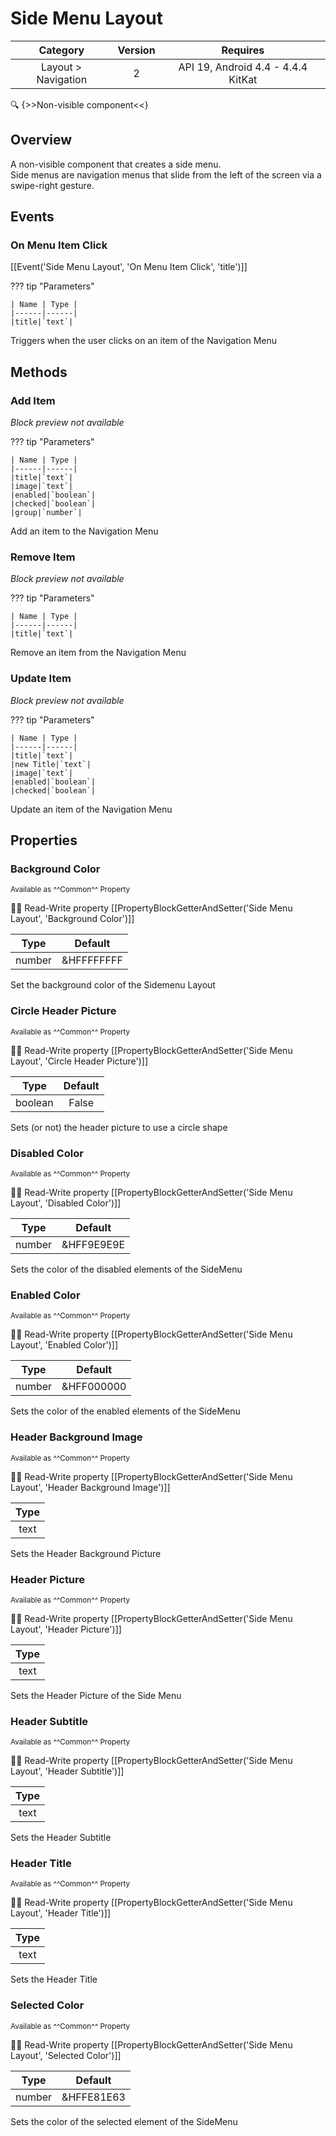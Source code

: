 # Side Menu Layout

| Category | Version | Requires |
|:--------:|:-------:|:--------:|
|Layout > Navigation|2|API 19, Android 4.4 - 4.4.4 KitKat|

:mag: {>>Non-visible component<<}

## Overview

A non-visible component that creates a side menu.   
Side menus are navigation menus that slide from the left of the screen via a swipe-right gesture.

## Events

### On Menu Item Click

[[Event('Side Menu Layout', 'On Menu Item Click', 'title')]]

??? tip "Parameters"

    | Name | Type |
    |------|------|
    |title|`text`|


Triggers when the user clicks on an item of the Navigation Menu

## Methods

### Add Item

_Block preview not available_

??? tip "Parameters"

    | Name | Type |
    |------|------|
    |title|`text`|
    |image|`text`|
    |enabled|`boolean`|
    |checked|`boolean`|
    |group|`number`|


Add an item to the Navigation Menu

### Remove Item

_Block preview not available_

??? tip "Parameters"

    | Name | Type |
    |------|------|
    |title|`text`|


Remove an item from the Navigation Menu

### Update Item

_Block preview not available_

??? tip "Parameters"

    | Name | Type |
    |------|------|
    |title|`text`|
    |new Title|`text`|
    |image|`text`|
    |enabled|`boolean`|
    |checked|`boolean`|


Update an item of the Navigation Menu

## Properties

### Background Color

<small>Available as ^^Common^^ Property</small>

:eyes::pencil: Read-Write property
[[PropertyBlockGetterAndSetter('Side Menu Layout', 'Background Color')]]

| Type | Default |
|:----:|:-------:|
|number|&HFFFFFFFF|

Set the background color of the Sidemenu Layout

### Circle Header Picture

<small>Available as ^^Common^^ Property</small>

:eyes::pencil: Read-Write property
[[PropertyBlockGetterAndSetter('Side Menu Layout', 'Circle Header Picture')]]

| Type | Default |
|:----:|:-------:|
|boolean|False|

Sets (or not) the header picture to use a circle shape

### Disabled Color

<small>Available as ^^Common^^ Property</small>

:eyes::pencil: Read-Write property
[[PropertyBlockGetterAndSetter('Side Menu Layout', 'Disabled Color')]]

| Type | Default |
|:----:|:-------:|
|number|&HFF9E9E9E|

Sets the color of the disabled elements of the SideMenu

### Enabled Color

<small>Available as ^^Common^^ Property</small>

:eyes::pencil: Read-Write property
[[PropertyBlockGetterAndSetter('Side Menu Layout', 'Enabled Color')]]

| Type | Default |
|:----:|:-------:|
|number|&HFF000000|

Sets the color of the enabled elements of the SideMenu

### Header Background Image

<small>Available as ^^Common^^ Property</small>

:eyes::pencil: Read-Write property
[[PropertyBlockGetterAndSetter('Side Menu Layout', 'Header Background Image')]]

| Type |
|:----:|
|text|

Sets the Header Background Picture

### Header Picture

<small>Available as ^^Common^^ Property</small>

:eyes::pencil: Read-Write property
[[PropertyBlockGetterAndSetter('Side Menu Layout', 'Header Picture')]]

| Type |
|:----:|
|text|

Sets the Header Picture of the Side Menu

### Header Subtitle

<small>Available as ^^Common^^ Property</small>

:eyes::pencil: Read-Write property
[[PropertyBlockGetterAndSetter('Side Menu Layout', 'Header Subtitle')]]

| Type |
|:----:|
|text|

Sets the Header Subtitle

### Header Title

<small>Available as ^^Common^^ Property</small>

:eyes::pencil: Read-Write property
[[PropertyBlockGetterAndSetter('Side Menu Layout', 'Header Title')]]

| Type |
|:----:|
|text|

Sets the Header Title

### Selected Color

<small>Available as ^^Common^^ Property</small>

:eyes::pencil: Read-Write property
[[PropertyBlockGetterAndSetter('Side Menu Layout', 'Selected Color')]]

| Type | Default |
|:----:|:-------:|
|number|&HFFE81E63|

Sets the color of the selected element of the SideMenu